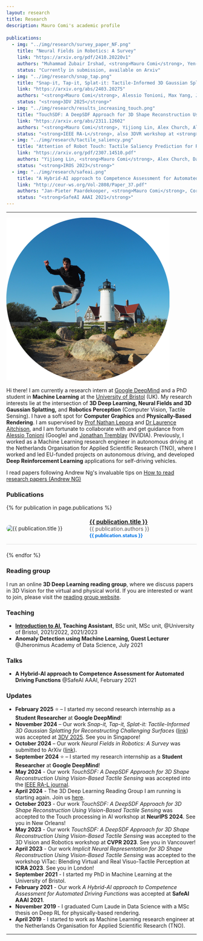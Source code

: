 ```yaml
---
layout: research
title: Research
description: Mauro Comi's academic profile

publications:
  - img: "../img/research/survey_paper_NF.png"
    title: "Neural Fields in Robotics: A Survey"
    link: "https://arxiv.org/pdf/2410.20220v1"
    authors: "Muhammad Zubair Irshad, <strong>Mauro Comi</strong>, Yen-Chen Lin, Nick Heppert, Abhinav Valada, Rares Ambrus, Zsolt Kira, Jonathan Tremblay"
    status: "Currently in submission, available on Arxiv"
  - img: "../img/research/snap_tap.png"
    title: "Snap-it, Tap-it, Splat-it: Tactile-Informed 3D Gaussian Splatting for Reconstructing Challenging Surfaces"
    link: "https://arxiv.org/abs/2403.20275"
    authors: "<strong>Mauro Comi</strong>, Alessio Tonioni, Max Yang, Jonathan Tremblay, Valts Blukis, Yijiong Lin, Nathan F. Lepora, Laurence Aitchison"
    status: "<strong>3DV 2025</strong>"
  - img: "../img/research/results_increasing_touch.png"
    title: "TouchSDF: A DeepSDF Approach for 3D Shape Reconstruction Using Vision-Based Tactile Sensing"
    link: "https://arxiv.org/abs/2311.12602"
    authors: "<strong>Mauro Comi</strong>, Yijiong Lin, Alex Church, Alessio Tonioni, Laurence Aitchison, Nathan F. Lepora"
    status: "<strong>IEEE RA-L</strong>, also 3DVR workshop at <strong>CVPR 2023</strong>, and Touch processing workshop at <strong>NeurIPS 2023</strong>"
  - img: "../img/research/tactile_saliency.png"
    title: "Attention of Robot Touch: Tactile Saliency Prediction for Robust Sim-to-Real Tactile Control"
    link: "https://arxiv.org/pdf/2307.14510.pdf"
    authors: "Yijiong Lin, <strong>Mauro Comi</strong>, Alex Church, Dandan Zhang, Nathan F. Lepora"
    status: "<strong>IROS 2023</strong>"
  - img: "../img/research/safeai.png"
    title: "A Hybrid-AI approach to Competence Assessment for Automated Driving Functions"
    link: "http://ceur-ws.org/Vol-2808/Paper_37.pdf"
    authors: "Jan-Pieter Paardekooper, <strong>Mauro Comi</strong>, Corrado Grappiolo, Ron Snijders, Willeke van Vught, Rutger Beekelaar"
    status: "<strong>SafeAI AAAI 2021</strong>"
---
```

---

<img id="img-profile" src="../img/jumping_me.png" alt="A picture of me jumping in front of a lighthouse">

Hi there! I am currently a research intern at [Google DeepMind](https://deepmind.google/) and a PhD student in **Machine Learning** at the [University of Bristol](https://www.bristol.ac.uk/) (UK). My research interests lie at the intersection of **3D Deep Learning, Neural Fields and 3D Gaussian Splatting,** and **Robotics Perception** (Computer Vision, Tactile Sensing). I have a soft spot for **Computer Graphics** and **Physically-Based Rendering**. I am supervised by [Prof Nathan Lepora](https://lepora.com/) and [Dr Laurence Aitchison](http://www.gatsby.ucl.ac.uk/~laurence/), and I am fortunate to collaborate with and get guidance from [Alessio Tonioni](https://alessiotonioni.github.io/) (Google) and [Jonathan Tremblay](https://research.nvidia.com/person/jonathan-tremblay) (NVIDIA). Previously, I worked as a Machine Learning research engineer in autonomous driving at the Netherlands Organisation for Applied Scientific Research (TNO), where I worked and led EU-funded projects on autonomous driving, and developed **Deep Reinforcement Learning** applications for self-driving vehicles.

I read papers following Andrew Ng's invaluable tips on <a href="https://youtu.be/733m6qBH-jI">How to read research papers (Andrew NG)</a>

### Publications
<div style="display: flex; flex-direction: column; gap: 20px;">
{% for publication in page.publications %}
    <div class="publication" style="display: flex; align-items: center; gap: 20px; border-bottom: 1px solid #ddd; padding-bottom: 15px;">
        <img src="{{ publication.img }}" alt="{{ publication.title }}" width="200px" style="border-radius: 10px;">
        <div>
            <a href="{{ publication.link }}" style="font-size: 1.1em; font-weight: bold;">{{ publication.title }}</a><br>
            <span style="color: #555;">{{ publication.authors }}</span><br>
            <span style="font-size: 0.9em; font-weight: bold; color: #0073e6;">{{ publication.status }}</span>
        </div>
    </div>
{% endfor %}
</div>

### Reading group

I run an online **3D Deep Learning reading group**, where we discuss papers in 3D Vision for the virtual and physical world. If you are interested or want to join, please visit the [reading group website](https://3d-deeplearning-rg.github.io/).  

### Teaching
- **[Introduction to AI](https://www.bris.ac.uk/unit-programme-catalogue/UnitDetails.jsa?ayrCode=22%2F23&unitCode=EMATM0044), Teaching Assistant**, BSc unit, MSc unit, @University of Bristol, 2021/2022, 2021/2023
- **Anomaly Detection using Machine Learning, Guest Lecturer** @Jheronimus Academy of Data Science, July 2021


### Talks
- **A Hybrid-AI approach to Competence Assessment for Automated Driving Functions** @SafeAI AAAI, February 2021

### Updates
- **February 2025** ⭐ – I started my second research internship as a **Student Researcher** at **Google DeepMind**!  
- **November 2024** – Our work *Snap-it, Tap-it, Splat-it: Tactile-Informed 3D Gaussian Splatting for Reconstructing Challenging Surfaces* ([link](https://arxiv.org/pdf/2410.20220v1)) was accepted at [3DV 2025](https://3dvconf.github.io/2025/). See you in Singapore!  
- **October 2024** – Our work *Neural Fields in Robotics: A Survey* was submitted to ArXiv ([link](https://arxiv.org/pdf/2410.20220v1)).  
- **September 2024** ⭐ – I started my research internship as a **Student Researcher** at **Google DeepMind**!  
- **May 2024** - Our work *TouchSDF: A DeepSDF Approach for 3D Shape Reconstruction Using Vision-Based Tactile Sensing* was accepted into the [IEEE RA-L journal](https://ieeexplore.ieee.org/abstract/document/10517361).
- **April 2024** - The 3D Deep Learning Reading Group I am running is starting again. Join us [here](https://3d-deeplearning-rg.github.io/).
- **October 2023** - Our work *TouchSDF: A DeepSDF Approach for 3D Shape Reconstruction Using Vision-Based Tactile Sensing* was accepted to the Touch processing in AI workshop at **NeurIPS 2024**. See you in New Orleans!
- **May 2023** - Our work *TouchSDF: A DeepSDF Approach for 3D Shape Reconstruction Using Vision-Based Tactile Sensing* was accepted to the 3D Vision and Robotics workshop at **CVPR 2023**. See you in Vancouver!
- **April 2023** - Our work *Implicit Neural Representation for 3D Shape Reconstruction Using Vision-Based Tactile Sensing* was accepted to the workshop ViTac: Blending Virtual and Real Visuo-Tactile Perception at **ICRA 2023**. See you in London!
- **September 2021** - I started my PhD in Machine Learning at the University of Bristol.
- **February 2021** - Our work *A Hybrid-AI approach to Competence Assessment for Automated Driving Functions* was accepted at **SafeAI AAAI 2021**.
- **November 2019** - I graduated Cum Laude in Data Science with a MSc thesis on Deep RL for physically-based rendering.
- **April 2019** - I started to work as Machine Learning research engineer at the Netherlands Organisation for Applied Scientific Research (TNO).

---
